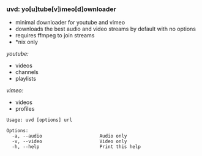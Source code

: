 ### uvd: yo[u]tube[v]imeo[d]ownloader


+ minimal downloader for youtube and vimeo
+ downloads the best audio and video streams by default with no options
+ requires ffmpeg to join streams
+ *nix only


*youtube:*
  + videos
  + channels
  + playlists

*vimeo:*
  + videos
  + profiles

```
Usage: uvd [options] url

Options:
  -a, --audio                     Audio only
  -v, --video                     Video only
  -h, --help                      Print this help
```
